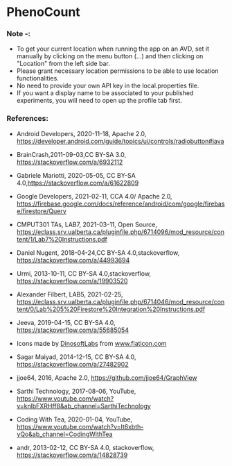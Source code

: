 # PhenoCount

### Note -: 
* To get your current location when running the app on an AVD, set it manually by clicking on the menu button (...) and then clicking on "Location" from the left side bar. 
* Please grant necessary location permissions to be able to use location functionalities.
* No need to provide your own API key in the local.properties file.
* If you want a display name to be associated to your published experiments, you will need to open up the profile tab first.

### References:

* Android Developers, 2020-11-18, Apache 2.0, https://developer.android.com/guide/topics/ui/controls/radiobutton#java

* BrainCrash,2011-09-03,CC BY-SA 3.0, https://stackoverflow.com/a/6932112

* Gabriele Mariotti, 2020-05-05, CC BY-SA 4.0,https://stackoverflow.com/a/61622809

* Google Developers, 2021-02-11, CCA 4.0/ Apache 2.0, https://firebase.google.com/docs/reference/android/com/google/firebase/firestore/Query

* CMPUT301 TAs, LAB7, 2021-03-11, Open Source, https://eclass.srv.ualberta.ca/pluginfile.php/6714096/mod_resource/content/1/Lab7%20Instructions.pdf

* Daniel Nugent, 2018-04-24,CC BY-SA 4.0,stackoverflow, https://stackoverflow.com/a/44993694

* Urmi, 2013-10-11, CC BY-SA 4.0,stackoverflow, https://stackoverflow.com/a/19903520

* Alexander Filbert, LAB5, 2021-02-25,    https://eclass.srv.ualberta.ca/pluginfile.php/6714046/mod_resource/content/0/Lab%205%20Firestore%20Integration%20Instructions.pdf

* Jeeva, 2019-04-15, CC BY-SA 4.0, https://stackoverflow.com/a/55685054

* <div>Icons made by <a href="https://www.flaticon.com/authors/dinosoftlabs" title="DinosoftLabs">DinosoftLabs</a> from <a href="https://www.flaticon.com/" title="Flaticon">www.flaticon.com</a></div>

* Sagar Maiyad, 2014-12-15, CC BY-SA 4.0, https://stackoverflow.com/a/27482902

* jjoe64, 2016, Apache 2.0, https://github.com/jjoe64/GraphView

* Sarthi Technology, 2017-08-06, YouTube, https://www.youtube.com/watch?v=knlbFXRHff8&ab_channel=SarthiTechnology

* Coding With Tea, 2020-01-04, YouTube, https://www.youtube.com/watch?v=lt6xbth-yQo&ab_channel=CodingWithTea

* andr, 2013-02-12, CC BY-SA 4.0, stackoverflow, https://stackoverflow.com/a/14828739
